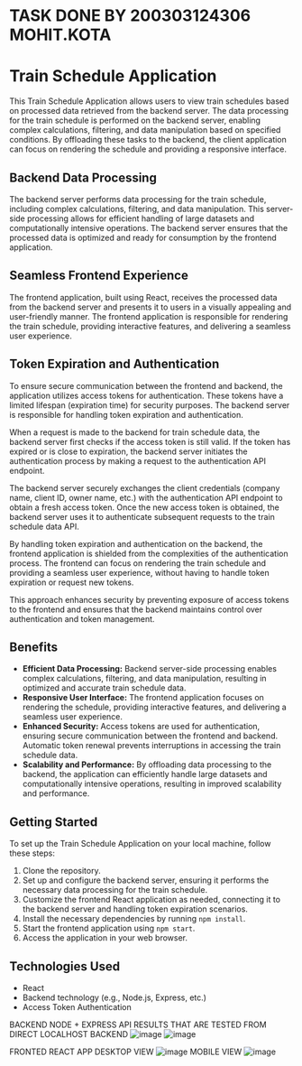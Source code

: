 # TASK DONE BY 200303124306 MOHIT.KOTA 
# Train Schedule Application

This Train Schedule Application allows users to view train schedules based on processed data retrieved from the backend server. The data processing for the train schedule is performed on the backend server, enabling complex calculations, filtering, and data manipulation based on specified conditions. By offloading these tasks to the backend, the client application can focus on rendering the schedule and providing a responsive interface.

## Backend Data Processing

The backend server performs data processing for the train schedule, including complex calculations, filtering, and data manipulation. This server-side processing allows for efficient handling of large datasets and computationally intensive operations. The backend server ensures that the processed data is optimized and ready for consumption by the frontend application.

## Seamless Frontend Experience

The frontend application, built using React, receives the processed data from the backend server and presents it to users in a visually appealing and user-friendly manner. The frontend application is responsible for rendering the train schedule, providing interactive features, and delivering a seamless user experience.

## Token Expiration and Authentication

To ensure secure communication between the frontend and backend, the application utilizes access tokens for authentication. These tokens have a limited lifespan (expiration time) for security purposes. The backend server is responsible for handling token expiration and authentication.

When a request is made to the backend for train schedule data, the backend server first checks if the access token is still valid. If the token has expired or is close to expiration, the backend server initiates the authentication process by making a request to the authentication API endpoint.

The backend server securely exchanges the client credentials (company name, client ID, owner name, etc.) with the authentication API endpoint to obtain a fresh access token. Once the new access token is obtained, the backend server uses it to authenticate subsequent requests to the train schedule data API.

By handling token expiration and authentication on the backend, the frontend application is shielded from the complexities of the authentication process. The frontend can focus on rendering the train schedule and providing a seamless user experience, without having to handle token expiration or request new tokens.

This approach enhances security by preventing exposure of access tokens to the frontend and ensures that the backend maintains control over authentication and token management.

## Benefits

- **Efficient Data Processing:** Backend server-side processing enables complex calculations, filtering, and data manipulation, resulting in optimized and accurate train schedule data.
- **Responsive User Interface:** The frontend application focuses on rendering the schedule, providing interactive features, and delivering a seamless user experience.
- **Enhanced Security:** Access tokens are used for authentication, ensuring secure communication between the frontend and backend. Automatic token renewal prevents interruptions in accessing the train schedule data.
- **Scalability and Performance:** By offloading data processing to the backend, the application can efficiently handle large datasets and computationally intensive operations, resulting in improved scalability and performance.

## Getting Started

To set up the Train Schedule Application on your local machine, follow these steps:

1. Clone the repository.
2. Set up and configure the backend server, ensuring it performs the necessary data processing for the train schedule.
3. Customize the frontend React application as needed, connecting it to the backend server and handling token expiration scenarios.
4. Install the necessary dependencies by running `npm install`.
5. Start the frontend application using `npm start`.
6. Access the application in your web browser.



## Technologies Used

- React
- Backend technology (e.g., Node.js, Express, etc.)
- Access Token Authentication


BACKEND NODE + EXPRESS
API RESULTS THAT ARE TESTED FROM DIRECT LOCALHOST BACKEND
![image](https://github.com/mohit-kota/affordmed_task/assets/96908137/75751ad9-c716-434d-af40-9a210df40157)
![image](https://github.com/mohit-kota/affordmed_task/assets/96908137/bff51145-0049-428b-904f-78f48e43be5a)

FRONTED REACT APP 
DESKTOP VIEW
![image](https://github.com/mohit-kota/affordmed_task/assets/96908137/b69d20c7-1ca9-47e4-9566-06fe0cbcf6e6)
MOBILE VIEW
![image](https://github.com/mohit-kota/affordmed_task/assets/96908137/154c1e95-4f5f-41e1-9a3f-4cb5c86942d7)

